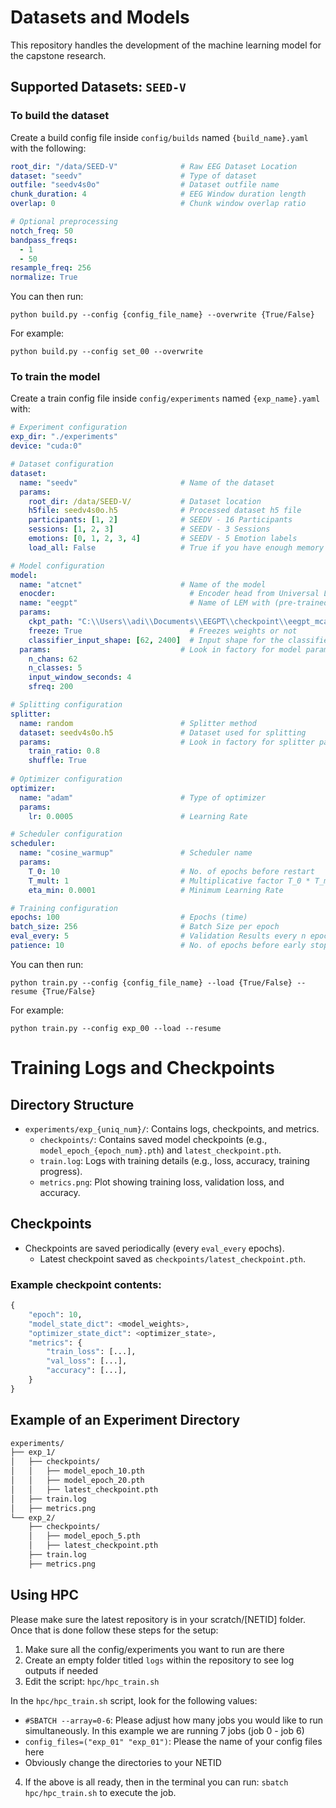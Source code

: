 # Datasets and Models

This repository handles the development of the machine learning model for the capstone research.

## Supported Datasets: `SEED-V`

### To build the dataset

Create a build config file inside `config/builds` named `{build_name}.yaml` with the following:

```yaml
root_dir: "/data/SEED-V"              # Raw EEG Dataset Location
dataset: "seedv"                      # Type of dataset
outfile: "seedv4s0o"                  # Dataset outfile name
chunk_duration: 4                     # EEG Window duration length
overlap: 0                            # Chunk window overlap ratio

# Optional preprocessing
notch_freq: 50
bandpass_freqs:
  - 1
  - 50
resample_freq: 256
normalize: True
```

You can then run: 
```
python build.py --config {config_file_name} --overwrite {True/False}
```

For example: 
```
python build.py --config set_00 --overwrite
```

### To train the model

Create a train config file inside `config/experiments` named `{exp_name}.yaml` with:

```yaml
# Experiment configuration
exp_dir: "./experiments"
device: "cuda:0"

# Dataset configuration
dataset:
  name: "seedv"                       # Name of the dataset
  params:
    root_dir: /data/SEED-V/           # Dataset location
    h5file: seedv4s0o.h5              # Processed dataset h5 file
    participants: [1, 2]              # SEEDV - 16 Participants
    sessions: [1, 2, 3]               # SEEDV - 3 Sessions
    emotions: [0, 1, 2, 3, 4]         # SEEDV - 5 Emotion labels
    load_all: False                   # True if you have enough memory

# Model configuration
model:
  name: "atcnet"                      # Name of the model
  enocder:                              # Encoder head from Universal LEMs (optional)
  name: "eegpt"                         # Name of LEM with (pre-trained weights file path)
  params: 
    ckpt_path: "C:\\Users\\adi\\Documents\\EEGPT\\checkpoint\\eegpt_mcae_58chs_4s_large4E.ckpt"
    freeze: True                        # Freezes weights or not
    classifier_input_shape: [62, 2400]  # Input shape for the classifier   
  params:                             # Look in factory for model params
    n_chans: 62                        
    n_classes: 5
    input_window_seconds: 4
    sfreq: 200

# Splitting configuration 
splitter:
  name: random                        # Splitter method
  dataset: seedv4s0o.h5               # Dataset used for splitting
  params:                             # Look in factory for splitter params
    train_ratio: 0.8
    shuffle: True 
    
# Optimizer configuration
optimizer:
  name: "adam"                        # Type of optimizer
  params:
    lr: 0.0005                        # Learning Rate

# Scheduler configuration
scheduler:
  name: "cosine_warmup"               # Scheduler name
  params:
    T_0: 10                           # No. of epochs before restart
    T_mult: 1                         # Multiplicative factor T_0 * T_mult
    eta_min: 0.0001                   # Minimum Learning Rate

# Training configuration
epochs: 100                           # Epochs (time)
batch_size: 256                       # Batch Size per epoch
eval_every: 5                         # Validation Results every n epoch
patience: 10                          # No. of epochs before early stop
```

You can then run: 
```
python train.py --config {config_file_name} --load {True/False} --resume {True/False}
```

For example: 
```
python train.py --config exp_00 --load --resume
```

# Training Logs and Checkpoints

## Directory Structure

- `experiments/exp_{uniq_num}/`: Contains logs, checkpoints, and metrics.
  - `checkpoints/`: Contains saved model checkpoints (e.g., `model_epoch_{epoch_num}.pth`) and `latest_checkpoint.pth`.
  - `train.log`: Logs with training details (e.g., loss, accuracy, training progress).
  - `metrics.png`: Plot showing training loss, validation loss, and accuracy.

## Checkpoints

- Checkpoints are saved periodically (every `eval_every` epochs).
  - Latest checkpoint saved as `checkpoints/latest_checkpoint.pth`.

### Example checkpoint contents:

```python
{
    "epoch": 10,
    "model_state_dict": <model_weights>,
    "optimizer_state_dict": <optimizer_state>,
    "metrics": {
        "train_loss": [...],
        "val_loss": [...],
        "accuracy": [...],
    }
}
```

## Example of an Experiment Directory

```bash
experiments/
├── exp_1/
│   ├── checkpoints/
│   │   ├── model_epoch_10.pth
│   │   ├── model_epoch_20.pth
│   │   ├── latest_checkpoint.pth
│   ├── train.log
│   ├── metrics.png
└── exp_2/
    ├── checkpoints/
    │   ├── model_epoch_5.pth
    │   ├── latest_checkpoint.pth
    ├── train.log
    ├── metrics.png
```

## Using HPC

Please make sure the latest repository is in your scratch/[NETID] folder. Once that is done follow these steps for the setup: 

1. Make sure all the config/experiments you want to run are there
2. Create an empty folder titled `logs` within the repository to see log outputs if needed
3. Edit the script: `hpc/hpc_train.sh`

In the `hpc/hpc_train.sh` script, look for the following values: 
- `#SBATCH --array=0-6`: Please adjust how many jobs you would like to run simultaneously. In this example we are running 7 jobs (job 0 - job 6)
- `config_files=("exp_01" "exp_01")`: Please the name of your config files here
- Obviously change the directories to your NETID

4. If the above is all ready, then in the terminal you can run: `sbatch hpc/hpc_train.sh` to execute the job.  



